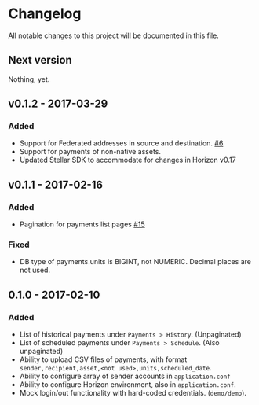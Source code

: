 # Changelog

All notable changes to this project will be documented in this file.

## Next version

Nothing, yet.

## v0.1.2 - 2017-03-29

### Added
- Support for Federated addresses in source and destination. [#6](https://github.com/0rora/0rora/issues/6)
- Support for payments of non-native assets.
- Updated Stellar SDK to accommodate for changes in Horizon v0.17


## v0.1.1 - 2017-02-16

### Added
- Pagination for payments list pages [#15](https://github.com/0rora/0rora/issues/15)

### Fixed
- DB type of payments.units is BIGINT, not NUMERIC. Decimal places are not used.


## 0.1.0 - 2017-02-10

### Added
- List of historical payments under `Payments > History`. (Unpaginated)
- List of scheduled payments under `Payments > Schedule`. (Also unpaginated)
- Ability to upload CSV files of payments, with format `sender,recipient,asset,<not used>,units,scheduled_date`.
- Ability to configure array of sender accounts in `application.conf`
- Ability to configure Horizon environment, also in `application.conf`.
- Mock login/out functionality with hard-coded credentials. (`demo/demo`).

